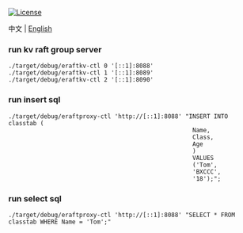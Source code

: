 [![License](https://img.shields.io/badge/license-MIT-green)](https://opensource.org/licenses/MIT)

中文 | [English](README_en.md)

### run kv raft group server

```
./target/debug/eraftkv-ctl 0 '[::1]:8088'
./target/debug/eraftkv-ctl 1 '[::1]:8089'
./target/debug/eraftkv-ctl 2 '[::1]:8090'
```

### run insert sql

```
./target/debug/eraftproxy-ctl 'http://[::1]:8088' "INSERT INTO classtab (
                                                    Name,
                                                    Class,
                                                    Age
                                                    )
                                                    VALUES
                                                    ('Tom',
                                                    'BXCCC',
                                                    '18');";

```

### run select sql
```
./target/debug/eraftproxy-ctl 'http://[::1]:8088' "SELECT * FROM classtab WHERE Name = 'Tom';"

```

